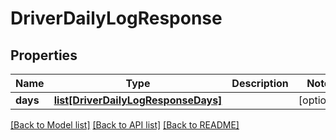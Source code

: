 # DriverDailyLogResponse

## Properties
Name | Type | Description | Notes
------------ | ------------- | ------------- | -------------
**days** | [**list[DriverDailyLogResponseDays]**](DriverDailyLogResponseDays.md) |  | [optional] 

[[Back to Model list]](../README.md#documentation-for-models) [[Back to API list]](../README.md#documentation-for-api-endpoints) [[Back to README]](../README.md)


